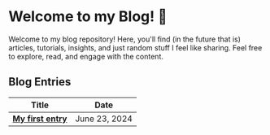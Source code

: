 # Welcome to my Blog! 👋

Welcome to my blog repository! Here, you'll find (in the future that is) articles, tutorials, insights, and just random stuff I feel like sharing. Feel free to explore, read, and engage with the content.

## Blog Entries

| Title                                       | Date          |
| ------------------------------------------- | ------------- |
| [**My first entry**](entries/2024-06-23.md) | June 23, 2024 |